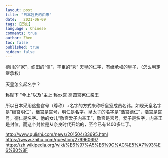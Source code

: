 ```yaml
---
layout: post
title: "日本姓氏的由来"
date:   2021-06-09
tags: [历史]
language : Chinese
comments: true
author: Zhen
toc: false
published: true
hidden: false
---
```



德川的“家”，织田的“信”，丰臣的“秀”
天皇的仁字，有继承权的皇子，（怎么判定继承权）

天皇怎么起名字？

称陛下 "今上"以及"主上
称xx宫 高圆宫宪仁亲王

所以日本采用这些宫号（尊称）+名字的方式来称呼皇室成员名讳。如现天皇名字是“继宫明仁”，继宫是宫号，明仁是名字。皇太子的名字是“浩宫德仁”，浩宫是宫号，德仁是名字。他的女儿“敬宫爱子内亲王”，敬宫是宫号，爱子是名字，内亲王是封位。而这个封位是从奈良时代开始的，至今已有1400多年了。

http://www.qulishi.com/news/201504/33695.html
https://www.zhihu.com/question/279960697
https://zh.wikipedia.org/wiki/%E6%97%A5%E6%9C%AC%E5%A7%93%E6%B0%8F
<!--stackedit_data:
eyJoaXN0b3J5IjpbMTczNDY3NjA1MywxOTIyNjE2NDIzLDEyOD
kyODk5NDUsLTEwNTY4ODM2NTBdfQ==
-->